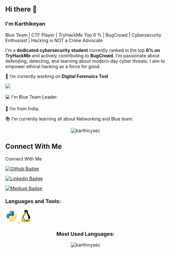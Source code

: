 ## Hi there 👋

### I'm Karthikeyan 

Blue Team | CTF Player | TryHackMe Top 6 % | BugCrowd | Cybersecurity Enthusiast | Hacking is NOT a Crime Advocate  

I'm a **dedicated cybersecurity student** currently ranked in the top **6% on TryHackMe** and actively contributing to **BugCrowd**. I'm passionate about defending, detecting, and learning about modern-day cyber threats. I aim to empower ethical hacking as a force for good.


🔭 I’m currently working on **Digital Forensics Tool**
<br>

<img src="https://media.giphy.com/media/3oEjHWpiVIOGXT5l9m/giphy.gif" width="300">

</br>



:computer: I'm  Blue Team Leader.

:house_with_garden: I’m from India.

:books: I'm currently learning all about Networking and Blue team.


<p align="center">
  <img src="https://github-readme-stats.vercel.app/api?username=karthicysec&show_icons=true&theme=tokyonight&hide=issues,prs&count_private=true" alt="karthicysec" />
</p>

## Connect With Me

Connect With Me

[![Github Badge](https://img.shields.io/badge/-Github-000?style=flat-square&logo=Github&logoColor=white&link=https://github.com/CyberSecurityUP)](https://github.com/karthicysec)

[![Linkedin Badge](https://img.shields.io/badge/-LinkedIn-blue?style=flat-square&logo=Linkedin&logoColor=white&link=https://www.linkedin.com/in/joas-antonio-dos-santos)](https://www.linkedin.com/in/karthikeyancysec)

[![Medium Badge](https://img.shields.io/badge/-Medium-000000?style=flat-square&logo=Medium&logoColor=white&link=https://medium.com/@karthi72347)](https://medium.com/@karthi72347)


<h3 align="left">Languages and Tools:</h3>
<p align="left"> 
  <a href="https://www.python.org" target="_blank" rel="noreferrer"> 
    <img src="https://raw.githubusercontent.com/devicons/devicon/master/icons/python/python-original.svg" alt="python" width="40" height="40"/> 
  </a> 
  <a href="https://www.linux.org/" target="_blank" rel="noreferrer"> 
    <img src="https://raw.githubusercontent.com/devicons/devicon/master/icons/linux/linux-original.svg" alt="linux" width="40" height="40"/> 
  </a>
</p>

<h3 align="center">Most Used Languages:</h3>
<p align="center">
  <img src="https://github-readme-stats.vercel.app/api/top-langs/?username=karthicysec&layout=compact&theme=tokyonight&hide=other,hack,php,css,javascript" alt="karthicysec" />
</p>




